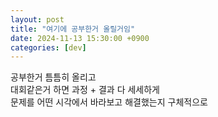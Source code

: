 ```yaml
---
layout: post
title: "여기에 공부한거 올릴거임"
date: 2024-11-13 15:30:00 +0900
categories: [dev]
---
```


공부한거 틈틈히 올리고  
대회같은거 하면 과정 + 결과 다 세세하게  
문제를 어떤 시각에서 바라보고 해결했는지 구체적으로  
